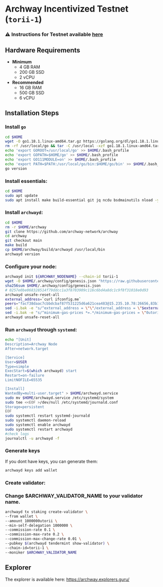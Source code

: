 # Archway Incentivized Testnet (`torii-1`)
### ⚠️ Instructions for Testnet available [here](https://philabs.notion.site/Validator-Setup-Guide-10502472842e4ad8bf7fb7ec68afe07a)

## Hardware Requirements
* **Minimum**
  * 4 GB RAM
  * 200 GB SSD
  * 2 vCPU
* **Recommended**
  * 16 GB RAM
  * 500 GB SSD
  * 6 vCPU

## Installation Steps
### Install `go`
```bash
cd $HOME
wget -O go1.18.1.linux-amd64.tar.gz https://golang.org/dl/go1.18.1.linux-amd64.tar.gz
rm -rf /usr/local/go && tar -C /usr/local -xzf go1.18.1.linux-amd64.tar.gz && rm go1.18.1.linux-amd64.tar.gz
echo 'export GOROOT=/usr/local/go' >> $HOME/.bash_profile
echo 'export GOPATH=$HOME/go' >> $HOME/.bash_profile
echo 'export GO111MODULE=on' >> $HOME/.bash_profile
echo 'export PATH=$PATH:/usr/local/go/bin:$HOME/go/bin' >> $HOME/.bash_profile && . $HOME/.bash_profile
go version
```
### Install essentials:
```bash
cd $HOME
sudo apt update
sudo apt install make build-essential git jq ncdu bsdmainutils nload -y < "/dev/null"
```
### Install `archwayd`:
```bash
cd $HOME
rm -r $HOME/archway
git clone https://github.com/archway-network/archway
cd archway
git checkout main
make build
cp $HOME/archway/build/archwayd /usr/local/bin
archwayd version
```
### Configure your node:
```bash
archwayd init ${ARCHWAY_NODENAME} --chain-id torii-1
wget -O $HOME/.archway/config/genesis.json "https://raw.githubusercontent.com/archway-network/testnets/main/torii-1/genesis.json"
sha256sum $HOME/.archway/config/genesis.json 
# 0257e0be068328514f79ddcc1a3f8703909c116c6bd4a8dc1c9f8f31018e0d93
archwayd unsafe-reset-all
external_address=`curl ifconfig.me`
peers="facf38daac7cbbdcbaf87f531225d6a621cea483@15.235.10.78:26656,83b18e67dca836a838361496a7c87696a488fd05@65.108.99.224:26656,07fd2c5b8838dfc80ff1e9c5577006b552fcb98c@206.221.181.234:46656,c5ca4cb89df8c194e6b404f54be0e27c1258377b@95.214.55.210:26756,ece6b901c278f91410b798edef805ba1d358c660@59.13.223.197:30273,b1cedcd284964d7657d597541ec9516fa3392cd1@185.234.69.139:26656,ce1e6c7a84ab3f8e2fd87d4aef0f95da774a5e98@159.69.11.174:26656,cb1534d2ad2fedb1168b4052f04ede5b12428068@51.250.111.252:26656,2b0c484615d9bafd6cc339c588e366dd9b000221@54.180.95.251:26656,2e422fe3956b7ea2a868dbe832e8cd9af5203ea6@65.108.75.32:26656"
sed -i.bak -e "s/^external_address = \"\"/external_address = \"$external_address:26656\"/; s/^persistent_peers *=.*/persistent_peers = \"$peers\"/" $HOME/.archway/config/config.toml
sed -i.bak -e "s/^minimum-gas-prices *=.*/minimum-gas-prices = \"0utorii\"/;" $HOME/.archway/config/app.toml
archwayd unsafe-reset-all
```
### Run `archwayd` through `systemd`:
```bash
echo "[Unit]
Description=Archway Node
After=network.target

[Service]
User=$USER
Type=simple
ExecStart=$(which archwayd) start
Restart=on-failure
LimitNOFILE=65535

[Install]
WantedBy=multi-user.target" > $HOME/archwayd.service
sudo mv $HOME/archwayd.service /etc/systemd/system
sudo tee <<EOF >/dev/null /etc/systemd/journald.conf
Storage=persistent
EOF
sudo systemctl restart systemd-journald
sudo systemctl daemon-reload
sudo systemctl enable archwayd
sudo systemctl restart archwayd
#check logs
journalctl -u archwayd -f
```
### Generate keys
If you dont have keys, you can generate them:
```bash
archwayd keys add wallet
```
### Create validator:
### Change $ARCHWAY_VALIDATOR_NAME to your validator name.
```bash
archwayd tx staking create-validator \
--from wallet \
--amount 1000000utorii \
--min-self-delegation 1000000 \
--commission-rate 0.1 \
--commission-max-rate 0.2 \
--commission-max-change-rate 0.01 \
--pubkey $(archwayd tendermint show-validator) \
--chain-id=torii-1 \
--moniker $ARCHWAY_VALIDATOR_NAME
```



## Explorer
The explorer is available here: https://archway.explorers.guru/
